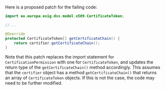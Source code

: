 Here is a proposed patch for the failing code:
```java
import eu.europa.esig.dss.model.x509.CertificateToken;

//...

@Override
protected CertificateToken[] getCertificateChain() {
    return certifier.getCertificateChain();
}
```
Note that this patch replaces the import statement for `CertificationPermission` with one for `CertificateToken`, and updates the return type of the `getCertificateChain()` method accordingly. This assumes that the `certifier` object has a method `getCertificateChain()` that returns an array of `CertificateToken` objects. If this is not the case, the code may need to be further modified.